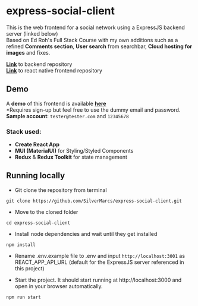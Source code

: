 # express-social-client

This is the web frontend for a social network using a ExpressJS backend server (linked below) <br>
Based on Ed Roh's Full Stack Course with my own additions such as a refined **Comments section**, **User search** from searchbar, **Cloud hosting for images** and fixes.

[**Link**](https://github.com/SilverMarcs/express-social-server) to backend repository <br>
[**Link**](https://github.com/SilverMarcs/express-social-react-native) to react native frontend repository

## Demo

A **demo** of this frontend is available [**here**](https://express-social.vercel.app) <br>
\*Requires sign-up but feel free to use the dummy email and password. <br>
**Sample account**: ``tester@tester.com`` and ``12345678``

### Stack used:

- **Create React App**
- **MUI (MaterialUI)** for Styling/Styled Components
- **Redux** & **Redux Toolkit** for state management


## Running locally

- Git clone the repository from terminal

```
git clone https://github.com/SilverMarcs/express-social-client.git
```

- Move to the cloned folder

```
cd express-social-client
```

- Install node dependencies and wait until they get installed

```
npm install
```

- Rename .env.example file to .env and input ``http://localhost:3001`` as REACT_APP_API_URL (default for the ExpressJS server referenced in this project)

- Start the project. It should start running at http://localhost:3000 and open in your browser automatically.

```
npm run start
```

<br>
